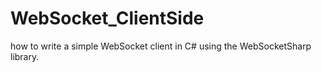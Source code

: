 # WebSocket_ClientSide
how to write a simple WebSocket client in C# using the WebSocketSharp library.
